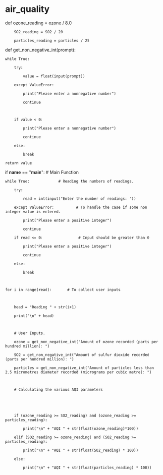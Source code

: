 # air_quality

def ozone_reading = ozone / 8.0

        SO2_reading = SO2 / 20

        particles_reading = particles / 25



def get_non_negative_int(prompt):          

    while True:

        try:

            value = float(input(prompt))

        except ValueError:

            print("Please enter a nonnegative number")

            continue

 

        if value < 0:

            print("Please enter a nonnegative number")

            continue

        else:

            break

    return value

 

 

if __name__ == "__main__":              # Main Function

 

    while True:             # Reading the numbers of readings.

        try:

            read = int(input("Enter the number of readings: "))

        except ValueError:          # To handle the case if some non integer value is entered.

            print("Please enter a positive integer")

            continue

        if read <= 0:                # Input should be greater than 0

            print("Please enter a positive integer")

            continue

        else:

            break

 

    for i in range(read):       # To collect user inputs

 

        head = "Reading " + str(i+1)

        print("\n" + head)

 

        # User Inputs.

        ozone = get_non_negative_int("Amount of ozone recorded (parts per hundred million): ")

        SO2 = get_non_negative_int("Amount of sulfur dioxide recorded (parts per hundred million): ")

        particles = get_non_negative_int("Amount of particles less than 2.5 micrometres diameter recorded (micrograms per cubic metre): ")

 

        # Calculating the various AQI parameters

        

 

        if (ozone_reading >= SO2_reading) and (ozone_reading >= particles_reading):

            print("\n" + "AQI " + str(float(ozone_reading)*100))

        elif (SO2_reading >= ozone_reading) and (SO2_reading >= particles_reading):

            print("\n" + "AQI " + str(float(SO2_reading) * 100))

        else:

            print("\n" + "AQI " + str(float(particles_reading) * 100))

 
